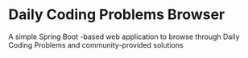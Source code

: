 # Daily Coding Problems Browser

A simple Spring Boot -based web application to browse through Daily Coding Problems and community-provided solutions
